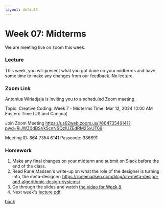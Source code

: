 ```yaml
---
layout: default
---
```


# Week 07: Midterms

We are meeting live on zoom this week.

### Lecture
This week, you will present what you got done on your midterms and have some time to make any changes from our feedback. No lecture.

### Zoom Link
Antonius Wiriadjaja is inviting you to a scheduled Zoom meeting.

Topic: Creative Coding: Week 7 - Midterms
Time: Mar 12, 2024 10:00 AM Eastern Time (US and Canada)

Join Zoom Meeting
https://us02web.zoom.us/j/86473546141?pwd=RlJWZ0dBSVk5cnNSQzlUZEdRM25xUT09

Meeting ID: 864 7354 6141
Passcode: 336691



### Homework
1. Make any final changes on your midterm and submit on Slack before the end of the class.
2. Read Rune Madsen's write-up on what the role of the designer is turning into, the meta-designer: https://runemadsen.com/blog/on-meta-design-and-algorithmic-design-systems/
3. Go through the slides and watch [the video for Week 8](https://youtu.be/RLnA0Sy5smY?si=kr2sMY4LY6R80Mf6).
4. Next week's [lecture pdf](https://teaching-files.s3.us-east-2.amazonaws.com/creativecoding/lectures/creativecoding_week08.pdf).

[back](./)
